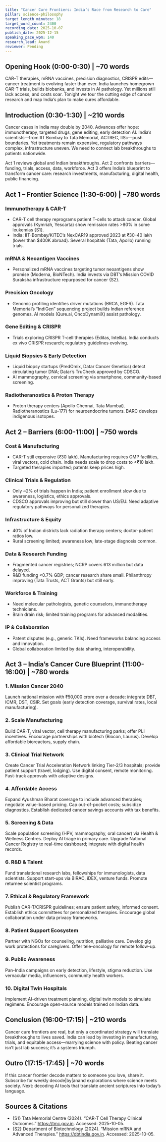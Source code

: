 ```yaml
---
title: "Cancer Cure Frontiers: India’s Race from Research to Care"
pillar: science-philosophy
target_length_minutes: 18
target_word_count: 2400
recording_date: 2025-10-07
publish_date: 2025-12-15
speaking_pace_wpm: 140
research_lead: Anand
reviewer: Pending
---
```


## Opening Hook (0:00-0:30) | ~70 words
CAR-T therapies, mRNA vaccines, precision diagnostics, CRISPR edits—cancer treatment is evolving faster than ever. India launches homegrown CAR-T trials, builds biobanks, and invests in AI pathology. Yet millions still lack access, and costs soar. Tonight we tour the cutting edge of cancer research and map India’s plan to make cures affordable.

## Introduction (0:30-1:30) | ~210 words
Cancer cases in India may double by 2040. Advances offer hope: immunotherapy, targeted drugs, gene editing, early detection AI. India’s scientists—from IIT Bombay to Tata Memorial, ACTREC, IISc—push boundaries. Yet treatments remain expensive, regulatory pathways complex, infrastructure uneven. We need to connect lab breakthroughs to patients nationwide.

Act 1 reviews global and Indian breakthroughs. Act 2 confronts barriers—funding, trials, access, data, workforce. Act 3 offers India’s blueprint to transform cancer care: research investments, manufacturing, digital health, public financing.

## Act 1 – Frontier Science (1:30-6:00) | ~780 words
### Immunotherapy & CAR-T
- CAR-T cell therapy reprograms patient T-cells to attack cancer. Global approvals (Kymriah, Yescarta) show remission rates >80% in some leukemias {S1}.  
- India: IIT-Bombay/KiTEC’s NexCAR19 approved 2023 at ₹30–40 lakh (lower than $400K abroad). Several hospitals (Tata, Apollo) running trials.

### mRNA & Neoantigen Vaccines
- Personalized mRNA vaccines targeting tumor neoantigens show promise (Moderna, BioNTech). India invests via DBT’s Mission COVID Suraksha infrastructure repurposed for cancer {S2}.

### Precision Oncology
- Genomic profiling identifies driver mutations (BRCA, EGFR). Tata Memorial’s “IndiGen” sequencing project builds Indian reference genomes. AI models (Qure.ai, OncoDynamiX) assist pathology.

### Gene Editing & CRISPR
- Trials exploring CRISPR T-cell therapies (Editas, Intellia). India conducts ex vivo CRISPR research; regulatory guidelines evolving.

### Liquid Biopsies & Early Detection
- Liquid biopsy startups (PredOmix, Datar Cancer Genetics) detect circulating tumor DNA; Datar’s TruCheck approved by CDSCO.  
- AI mammography, cervical screening via smartphone, community-based screening.

### Radiotheranostics & Proton Therapy
- Proton therapy centers (Apollo Chennai, Tata Mumbai). Radiotheranostics (Lu-177) for neuroendocrine tumors. BARC develops indigenous isotopes.

## Act 2 – Barriers (6:00-11:00) | ~750 words
### Cost & Manufacturing
- CAR-T still expensive (₹30 lakh). Manufacturing requires GMP facilities, viral vectors, cold chain. India needs scale to drop costs to <₹10 lakh.  
- Targeted therapies imported; patents keep prices high.

### Clinical Trials & Regulation
- Only ~2% of trials happen in India; patient enrollment slow due to awareness, logistics, ethics approvals.  
- CDSCO approvals improving but still slower than US/EU. Need adaptive regulatory pathways for personalized therapies.

### Infrastructure & Equity
- 40% of Indian districts lack radiation therapy centers; doctor-patient ratios low.  
- Rural screening limited; awareness low; late-stage diagnosis common.

### Data & Research Funding
- Fragmented cancer registries; NCRP covers 613 million but data delayed.  
- R&D funding <0.7% GDP; cancer research share small. Philanthropy improving (Tata Trusts, ACT Grants) but still early.

### Workforce & Training
- Need molecular pathologists, genetic counselors, immunotherapy technicians.  
- Brain drain risk; limited training programs for advanced modalities.

### IP & Collaboration
- Patent disputes (e.g., generic TKIs). Need frameworks balancing access and innovation.  
- Global collaboration limited by data sharing, interoperability.

## Act 3 – India’s Cancer Cure Blueprint (11:00-16:00) | ~780 words
### 1. Mission Cancer 2040
Launch national mission with ₹50,000 crore over a decade: integrate DBT, ICMR, DST, CSIR. Set goals (early detection coverage, survival rates, local manufacturing).

### 2. Scale Manufacturing
Build CAR-T, viral vector, cell therapy manufacturing parks; offer PLI incentives. Encourage partnerships with biotech (Biocon, Laurus). Develop affordable bioreactors, supply chain.

### 3. Clinical Trial Network
Create Cancer Trial Acceleration Network linking Tier-2/3 hospitals; provide patient support (travel, lodging). Use digital consent, remote monitoring. Fast-track approvals with adaptive designs.

### 4. Affordable Access
Expand Ayushman Bharat coverage to include advanced therapies; negotiate value-based pricing. Cap out-of-pocket costs; subsidize diagnostics. Establish dedicated cancer savings accounts with tax benefits.

### 5. Screening & Data
Scale population screening (HPV, mammography, oral cancer) via Health & Wellness Centres. Deploy AI triage in primary care. Upgrade National Cancer Registry to real-time dashboard; integrate with digital health records.

### 6. R&D & Talent
Fund translational research labs, fellowships for immunologists, data scientists. Support start-ups via BIRAC, iDEX, venture funds. Promote returnee scientist programs.

### 7. Ethical & Regulatory Framework
Publish CAR-T/CRISPR guidelines; ensure patient safety, informed consent. Establish ethics committees for personalized therapies. Encourage global collaboration under data privacy frameworks.

### 8. Patient Support Ecosystem
Partner with NGOs for counseling, nutrition, palliative care. Develop gig work protections for caregivers. Offer tele-oncology for remote follow-up.

### 9. Public Awareness
Pan-India campaigns on early detection, lifestyle, stigma reduction. Use vernacular media, influencers, community health workers.

### 10. Digital Twin Hospitals
Implement AI-driven treatment planning, digital twin models to simulate regimens. Encourage open-source models trained on Indian data.

## Conclusion (16:00-17:15) | ~210 words
Cancer cure frontiers are real, but only a coordinated strategy will translate breakthroughs to lives saved. India can lead by investing in manufacturing, trials, and equitable access—marrying science with policy. Beating cancer isn’t just lab success; it’s a systems triumph.

## Outro (17:15-17:45) | ~70 words
If this cancer frontier decode matters to someone you love, share it. Subscribe for weekly decode|by|anand explorations where science meets society. Next: decoding AI tools that translate ancient scriptures into today’s language.

## Sources & Citations
- {S1} Tata Memorial Centre (2024). “CAR-T Cell Therapy Clinical Outcomes.” https://tmc.gov.in. Accessed: 2025-10-05.
- {S2} Department of Biotechnology (2024). “Mission mRNA and Advanced Therapies.” https://dbtindia.gov.in. Accessed: 2025-10-05.
